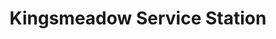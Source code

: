 ---
title: "Kingsmeadow Service Station"
url: /waterford/kingsmeadow-service-station/
shop: convenience
---